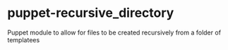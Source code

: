 puppet-recursive_directory
==========================

Puppet module to allow for files to be created recursively from a folder of templatees
